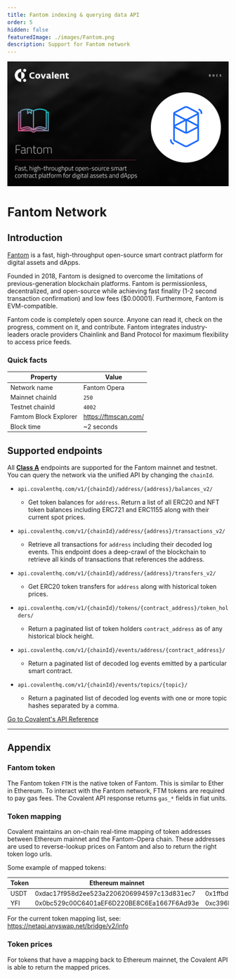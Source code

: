 ```yaml
---
title: Fantom indexing & querying data API
order: 5
hidden: false
featuredImage: ./images/Fantom.png
description: Support for Fantom network
---
```


![Recipe logo](./images/Fantom.png)

# Fantom Network

## Introduction

[Fantom](https://fantom.foundation/) is a fast, high-throughput open-source smart contract platform for digital assets and dApps.

Founded in 2018, Fantom is designed to overcome the limitations of previous-generation blockchain platforms. Fantom is permissionless, decentralized, and open-source while achieving fast finality (1-2 second transaction confirmation) and low fees ($0.00001). Furthermore, Fantom is EVM-compatible.

Fantom code is completely open source. Anyone can read it, check on the progress, comment on it, and contribute. Fantom integrates industry-leaders oracle providers Chainlink and Band Protocol for maximum flexibility to access price feeds.

### Quick facts

<TableWrap>

| Property              | Value                |
| --------------------- | -------------------- |
| Network name          | Fantom Opera         |
| Mainnet chainId       | `250`                |
| Testnet chainId       | `4002`                |
| Famtom Block Explorer | https://ftmscan.com/ |
| Block time            | ~2 seconds           |


</TableWrap>

<!-- ### Quickstart overview video
<YouTube id="qhibXxKANWE"/> -->

## Supported endpoints

<Aside>

All [**Class A**](https://www.covalenthq.com/docs/api/#tag--Class-A) endpoints are supported for the Fantom mainnet and testnet. You can query the network via the unified API by changing the `chainId`.

</Aside>

<Definitions>

- `api.covalenthq.com/v1/{chainId}/address/{address}/balances_v2/`

  - Get token balances for `address`. Return a list of all ERC20 and NFT token balances including ERC721 and ERC1155 along with their current spot prices.

- `api.covalenthq.com/v1/{chainId}/address/{address}/transactions_v2/`

  - Retrieve all transactions for `address` including their decoded log events. This endpoint does a deep-crawl of the blockchain to retrieve all kinds of transactions that references the address.

- `api.covalenthq.com/v1/{chainId}/address/{address}/transfers_v2/`

  - Get ERC20 token transfers for `address` along with historical token prices.

- `api.covalenthq.com/v1/{chainId}/tokens/{contract_address}/token_holders/`

  - Return a paginated list of token holders `contract_address` as of any historical block height.

- `api.covalenthq.com/v1/{chainId}/events/address/{contract_address}/`

  - Return a paginated list of decoded log events emitted by a particular smart contract.

- `api.covalenthq.com/v1/{chainId}/events/topics/{topic}/`
  - Return a paginated list of decoded log events with one or more topic hashes separated by a comma.

</Definitions>

<a target="_blank" class="Button Button-is-docs-primary" href="https://www.covalenthq.com/docs/api/">Go to Covalent's API Reference</a>

---

## Appendix

### Fantom token

The Fantom token `FTM` is the native token of Fantom. This is similar to Ether in Ethereum. To interact with the Fantom network, FTM tokens are required to pay gas fees. The Covalent API response returns `gas_*` fields in fiat units.

### Token mapping

Covalent maintains an on-chain real-time mapping of token addresses between Ethereum mainnet and the Fantom-Opera chain. These addresses are used to reverse-lookup prices on Fantom and also to return the right token logo urls.

Some example of mapped tokens:

| Token | Ethereum mainnet                           | Fantom mainnet                             |
| ----- | ------------------------------------------ | ------------------------------------------ |
| USDT  | 0xdac17f958d2ee523a2206206994597c13d831ec7 | 0x1ffbd1e3584f139ca42d77ef99ef99550ecf46a8 |
| YFI   | 0x0bc529c00C6401aEF6D220BE8C6Ea1667F6Ad93e | 0xc396b190f251d7f79c583fd06347a09781f085c9 |

For the current token mapping list, see: https://netapi.anyswap.net/bridge/v2/info

### Token prices

For tokens that have a mapping back to Ethereum mainnet, the Covalent API is able to return the mapped prices.
